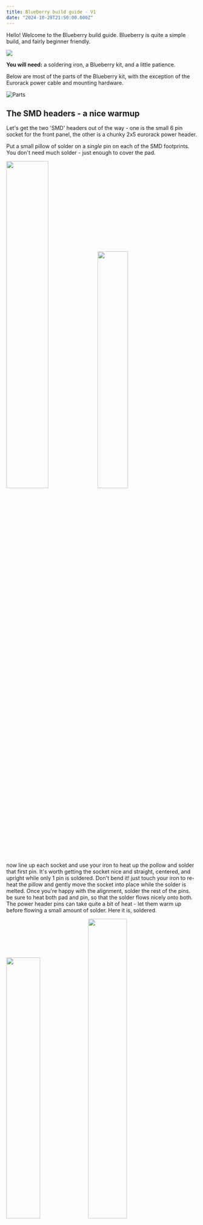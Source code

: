 ```yaml
---
title: Blueberry build guide - V1
date: "2024-10-28T21:50:00.000Z"
---
```


Hello! Welcome to the Blueberry build  guide.
Blueberry is quite a simple build, and fairly beginner friendly. 

<img src="/blueberryspin.gif">

**You will need:** a soldering iron, a Blueberry kit, and a little patience.

Below are most of the parts of the Blueberry kit, with the exception of the Eurorack power cable and  mounting hardware.

![Parts](/blueberry-build-guide/IMG_7215.jpeg)

## The SMD headers - a nice warmup

Let's get the two 'SMD' headers out of the way - one is the small 6 pin socket for the front panel, the other is a chunky 2x5 eurorack power header.

Put a small pillow of solder on a *single* pin on each of the SMD footprints. You don't need much solder - just enough to cover the pad.

<p float="left">
  <img src="/blueberry-build-guide/IMG_7234.jpeg" width="47%" />
  <img src="/blueberry-build-guide/IMG_7237.jpeg" width="40%" />
</p>

now line up each socket and use your iron to heat up the pollow and solder that first pin. It's worth getting the socket nice and straight, centered, and upright while only 1 pin is soldered. Don't bend it! just touch your iron to re-heat the pillow and gently move the socket into place while the solder is melted. Once you're happy with the alignment, solder the rest of the pins. be sure to heat both pad and pin, so that the solder flows nicely onto both. The power header pins can take quite a bit of heat - let them warm up before flowing a small amount of solder. Here it is, soldered. 

<p float="left">
  <img src="/blueberry-build-guide/IMG_7235.jpeg" width="42%" />
  <img src="/blueberry-build-guide/IMG_7238.jpeg" width="45%" />
</p>

That's the fiddly bit out the way!

## Placing the hardware (but not soldering it) 
OK Now we're ready to put the 6 sockets into Blueberry! Don't forget the little 6 pin strip - as shown below. **DONT SOLDER ANYTHING YET!** Just plop 'em in place. The stereo pairs of thonkiconns actually share a single hole for the 'ground' pins, so it can be a bit fiddly, but you can do it! I believe in you!

![Loose parts](/blueberry-build-guide/IMG_7239.jpeg)

Why not solder them? You'll see! Now is the exciting moment we get to place the front panel over the top of everything. The thonkis and two delicate switches should all go through the holes, perhaps after a little wiggling and persuasion (good thing you didn't solder them right!). The 6 pin header and the socket you soldered earlier should mesh together beautifully inside the sandwich. This can be the fiddliest bit - don't force it, or you may rip the socket off the front panel! I found a trick is to take the 6 pins out of the main board, and put them into the socket, but super loosely, like this:

![Loose pins](/blueberry-build-guide/IMG_7240.jpeg)

That way, the pins 'dock' into the main board first, then the thonkis, and you can wriggle everything into place.

Take a moment to marvel at your achievement! Double check all the unsoldered pins came through ok, and then, screw the nuts on top of the panel to the thonkis - it's really starting to look like a music thing now! 

![Top view](/blueberry-build-guide/IMG_7216.jpeg)

## OK, NOW you can solder the hardware
At this point you should solder all of the pins poking through the bottom of the board. Don't forget any! Especially the 6 pin header. I've marked every solder point with a yellow arrow in the image below. Just 21 - not that many! **Be careful to avoid melting or disturbing the tiny pre-soldered parts**.

![Not Kittens](/blueberry-build-guide/IMG_7243.jpeg)

## Hardware Victory
My goodness! That was it! Double check you got *all* the solder joints above - are you SURE you got the 6 touch pins? ALL the thonkis? SURE? SURE? OK! - 

All that remains is to tighten the nuts, and perhaps upgrade the software!

## The Software Adventure

Your Blueberry kit should come pre-flashed with firmware, so in theory it should just work straight away without any further ado. If you want, go and read the <a href="docs/blueberry-manual">manual</a>.

However, if you wish to update Blueberry, read on.

First, download the firmware in this file: <a href="blueberry-firmware/blueberry_001.uf2">`blueberry_001.uf2`</a>. Patch notes are available on the manual page.

Use a USB-C cable (not included) to plug your computer into Blueberry. You do **not** need Blueberry to be powered from eurorack for this step. 

Blueberry should show up as a USB drive called `RPI-RP2` (on mac, you may find it under `/Volumes/RPI-RP2`). If it does not, try disconnecting the USB cable, holding down the *tiny* button on the main board, just next to the USB connector (hilighted below), while reconnecting the cable - then release the button. If it *still* doesn't show up, make sure your cable has data lines (and isn't just for charging). And if that's definitely ok - maybe check your soldering?

![Boot0](/blueberry-build-guide/IMG_7243_2.jpeg)

Assuming the drive shows up, drag and drop the `blueberry_xxx.uf2` (where xxx is a version number) onto the drive. It should upload the software. 

Assuming all seems well, disconnect it from your PC, carefully connect it to your eurorack system (the power cable can be fitted either way), and -  *Happy blueberry-ing*!

**Note! you will want to calibrate the CV outputs of blueberry.** This is really easy - it just takes two patch cables once you have plugged blueberry into your eurorack system. Find out more in the <a href="docs/blueberry-manual">manual</a>.
